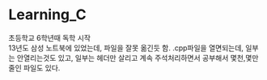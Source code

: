 # Learning_C

초등학교 6학년때 독학 시작<br>
13년도 삼성 노트북에 있었는데, 파일을 잘못 옮긴듯 함.
.cpp파일을 열면되는데, 일부는 안열리는것도 있고, 일부는 헤더만 살리고 계속 주석처리하면서 공부해서 몇천,몇만줄인 파일도 있다.
